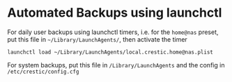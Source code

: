 # Automated Backups using launchctl

For daily user backups using launchctl timers, i.e. for the `home@nas` preset, put this file in `~/Library/LaunchAgents/`, then activate the timer

```Shell
launchctl load ~/Library/LaunchAgents/local.crestic.home@nas.plist
```

For system backups, put this file in `/Library/LaunchAgents` and the config in `/etc/crestic/config.cfg`
